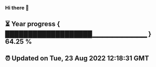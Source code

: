 ### Hi there 👋
⏳ Year progress { ███████████████████▁▁▁▁▁▁▁▁▁▁▁ } 64.25 %
---
⏰ Updated on Tue, 23 Aug 2022 12:18:31 GMT
---
